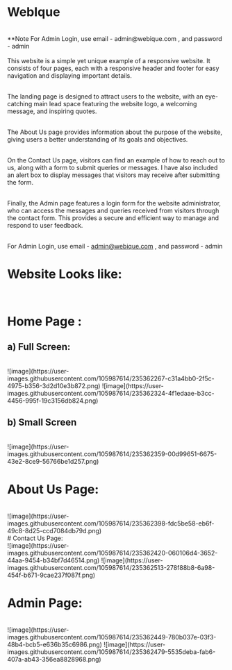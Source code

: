 # WebIque
<br/>
**Note For Admin Login, use email - admin@webique.com , and password - admin
<br/>
<br/>
This website is a simple yet unique example of a responsive website. It consists of four pages, each with a responsive header and footer for easy navigation and displaying important details.
<br/>
<br/>

The landing page is designed to attract users to the website, with an eye-catching main lead space featuring the website logo, a welcoming message, and inspiring quotes.
<br/>
<br/>

The About Us page provides information about the purpose of the website, giving users a better understanding of its goals and objectives.
<br/>
<br/>

On the Contact Us page, visitors can find an example of how to reach out to us, along with a form to submit queries or messages. I have also included an alert box to display messages that visitors may receive after submitting the form.
<br/>
<br/>

Finally, the Admin page features a login form for the website administrator, who can access the messages and queries received from visitors through the contact form. This provides a secure and efficient way to manage and respond to user feedback.
<br/>
<br/>

For Admin Login, use email - admin@webique.com , and password - admin

# Website Looks like:
<br/>

# Home Page : <br/>
## a) Full Screen:
<br/>
![image](https://user-images.githubusercontent.com/105987614/235362267-c31a4bb0-2f5c-4975-b356-3d2d10e3b872.png)
![image](https://user-images.githubusercontent.com/105987614/235362324-4f1edaae-b3cc-4456-995f-19c3156db824.png)
<br/>


## b) Small Screen
<br/>
![image](https://user-images.githubusercontent.com/105987614/235362359-00d99651-6675-43e2-8ce9-56766be1d257.png)
<br/>

# About Us Page:
<br/>
![image](https://user-images.githubusercontent.com/105987614/235362398-fdc5be58-eb6f-49c8-8d25-ccd7084db79d.png)
<br/>
# Contact Us Page:
<br/>
![image](https://user-images.githubusercontent.com/105987614/235362420-060106d4-3652-44aa-9454-b34bf7d46514.png)
![image](https://user-images.githubusercontent.com/105987614/235362513-278f88b8-6a98-454f-b671-9cae237f087f.png)
<br/>

# Admin Page:
<br/>
![image](https://user-images.githubusercontent.com/105987614/235362449-780b037e-03f3-48b4-bcb5-e636b35c6986.png)
![image](https://user-images.githubusercontent.com/105987614/235362479-5535deba-fab6-407a-ab43-356ea8828968.png)
<br/>
